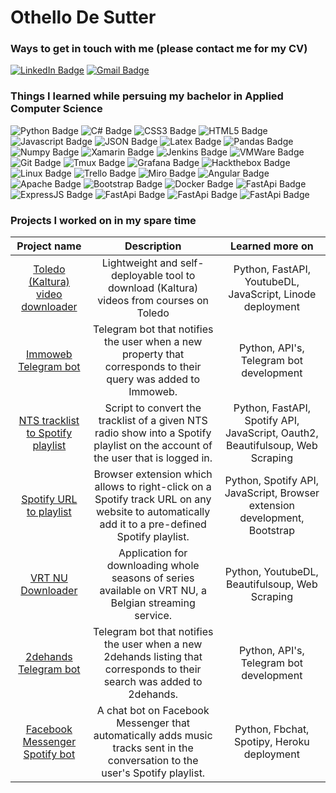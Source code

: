 # Othello De Sutter


### Ways to get in touch with me (please contact me for my CV)
<a href="https://www.linkedin.com/in/othellodesutter/" target="_blank"><img alt="LinkedIn Badge" src="https://img.shields.io/badge/LinkedIn-0077B5?style=for-the-badge&logo=linkedin&logoColor=white"></a>
<a href="mailto: othello.de.sutter@gmail.com"><img alt="Gmail Badge" src="https://img.shields.io/badge/Gmail-D14836?style=for-the-badge&logo=gmail&logoColor=white"></a>

### Things I learned while persuing my bachelor in Applied Computer Science
<a><img alt="Python Badge" src="https://img.shields.io/badge/Python-FFD43B?style=for-the-badge&logo=python&logoColor=blue"></a>
<img alt="C# Badge" src="https://img.shields.io/badge/C%23-239120?style=for-the-badge&logo=c-sharp&logoColor=white">
<img alt="CSS3 Badge" src="https://img.shields.io/badge/CSS3-1572B6?style=for-the-badge&logo=css3&logoColor=white">
<img alt="HTML5 Badge" src="https://img.shields.io/badge/HTML5-E34F26?style=for-the-badge&logo=html5&logoColor=white">
<img alt="Javascript Badge" src="https://img.shields.io/badge/JavaScript-323330?style=for-the-badge&logo=javascript&logoColor=F7DF1E">
<img alt="JSON Badge" src="https://img.shields.io/badge/json-5E5C5C?style=for-the-badge&logo=json&logoColor=white">
<img alt="Latex Badge" src="https://img.shields.io/badge/LaTeX-47A141?style=for-the-badge&logo=LaTeX&logoColor=white">
<img alt="Pandas Badge" src="https://img.shields.io/badge/Pandas-2C2D72?style=for-the-badge&logo=pandas&logoColor=white">
<img alt="Numpy Badge" src="https://img.shields.io/badge/Numpy-777BB4?style=for-the-badge&logo=numpy&logoColor=white">
<img alt="Xamarin Badge" src="https://img.shields.io/badge/Xamarin-3498DB?style=for-the-badge&logo=xamarin&logoColor=white">
<img alt="Jenkins Badge" src="https://img.shields.io/badge/Jenkins-D24939?style=for-the-badge&logo=Jenkins&logoColor=white">
<img alt="VMWare Badge" src="https://img.shields.io/badge/VMware-231f20?style=for-the-badge&logo=VMware&logoColor=white">
<img alt="Git Badge" src="https://img.shields.io/badge/GIT-E44C30?style=for-the-badge&logo=git&logoColor=white">
<img alt="Tmux Badge" src="https://img.shields.io/badge/tmux-1BB91F?style=for-the-badge&logo=tmux&logoColor=white">
<img alt="Grafana Badge" src="https://img.shields.io/badge/Grafana-F2F4F9?style=for-the-badge&logo=grafana&logoColor=orange&labelColor=F2F4F9">
<img alt="Hackthebox Badge" src="https://img.shields.io/badge/HackTheBox-111927?style=for-the-badge&logo=Hack%20The%20Box&logoColor=9FEF00">
<img alt="Linux Badge" src="https://img.shields.io/badge/Linux-FCC624?style=for-the-badge&logo=linux&logoColor=black">
<img alt="Trello Badge" src="https://img.shields.io/badge/Trello-0052CC?style=for-the-badge&logo=trello&logoColor=white">
<img alt="Miro Badge" src="https://img.shields.io/badge/Miro-F7C922?style=for-the-badge&logo=Miro&logoColor=050036">
<img alt="Angular Badge" src="https://img.shields.io/badge/Angular-DD0031?style=for-the-badge&logo=angular&logoColor=white">
<img alt="Apache Badge" src="https://img.shields.io/badge/Apache-D22128?style=for-the-badge&logo=Apache&logoColor=white">
<img alt="Bootstrap Badge" src="https://img.shields.io/badge/Bootstrap-563D7C?style=for-the-badge&logo=bootstrap&logoColor=white">
<img alt="Docker Badge" src="https://img.shields.io/badge/Docker-2CA5E0?style=for-the-badge&logo=docker&logoColor=white">
<img alt="FastApi Badge" src="https://img.shields.io/badge/fastapi-109989?style=for-the-badge&logo=FASTAPI&logoColor=white">
<img alt="ExpressJS Badge" src="https://img.shields.io/badge/Express.js-000000?style=for-the-badge&logo=express&logoColor=white">
<img alt="FastApi Badge" src="https://img.shields.io/badge/fastapi-109989?style=for-the-badge&logo=FASTAPI&logoColor=white">
<img alt="FastApi Badge" src="https://img.shields.io/badge/fastapi-109989?style=for-the-badge&logo=FASTAPI&logoColor=white">
<img alt="FastApi Badge" src="https://img.shields.io/badge/fastapi-109989?style=for-the-badge&logo=FASTAPI&logoColor=white">




### Projects I worked on in my spare time
| Project name | Description | Learned more on |
| :---:   | :---: | :---: |
| [Toledo (Kaltura) video downloader](https://github.com/othellodesutter/toledo-video-downloader) | Lightweight and self-deployable tool to download (Kaltura) videos from courses on Toledo | Python, FastAPI, YoutubeDL, JavaScript, Linode deployment |
| [Immoweb Telegram bot](https://github.com/othellodesutter/immoweb-telegram-bot) | Telegram bot that notifies the user when a new property that corresponds to their query was added to Immoweb. | Python, API's, Telegram bot development |
| [NTS tracklist to Spotify playlist](https://github.com/othellodesutter/nts-tracklist-to-spotify-playlist) | Script to convert the tracklist of a given NTS radio show into a Spotify playlist on the account of the user that is logged in. | Python, FastAPI, Spotify API, JavaScript, Oauth2, Beautifulsoup, Web Scraping |
| [Spotify URL to playlist](https://github.com/othellodesutter/spotify-url-to-playlist) | Browser extension which allows to right-click on a Spotify track URL on any website to automatically add it to a pre-defined Spotify playlist. | Python, Spotify API, JavaScript, Browser extension development, Bootstrap |
| [VRT NU Downloader](https://github.com/othellodesutter/VRT-NU-Downloader) | Application for downloading whole seasons of series available on VRT NU, a Belgian streaming service. | Python, YoutubeDL, Beautifulsoup, Web Scraping |
| [2dehands Telegram bot](https://github.com/othellodesutter/2dehands-telegram-bot) | Telegram bot that notifies the user when a new 2dehands listing that corresponds to their search was added to 2dehands. | Python, API's, Telegram bot development |
| [Facebook Messenger Spotify bot](https://github.com/othellodesutter/Messenger-Spotify-Bot) | A chat bot on Facebook Messenger that automatically adds music tracks sent in the conversation to the user's Spotify playlist. | Python, Fbchat, Spotipy, Heroku deployment |
